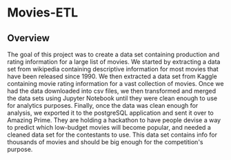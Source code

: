 # Movies-ETL
## Overview
The goal of this project was to create a data set containing production and rating information for a large list of movies. We started by extracting a data set from wikipedia containing descriptive information for most movies that have been released since 1990. We then extracted a data set from Kaggle containing movie rating information for a vast collection of movies. Once we had the data downloaded into csv files, we then transformed and merged the data sets using Jupyter Notebook until they were clean enough to use for analytics purposes. Finally, once the data was clean enough for analysis, we exported it to the postgreSQL application and sent it over to Amazing Prime. They are holding a hackathon to have people devise a way to predict which low-budget movies will become popular, and needed a cleaned data set for the contestants to use. This data set contains info for thousands of movies and should be big enough for the competition's purpose.
